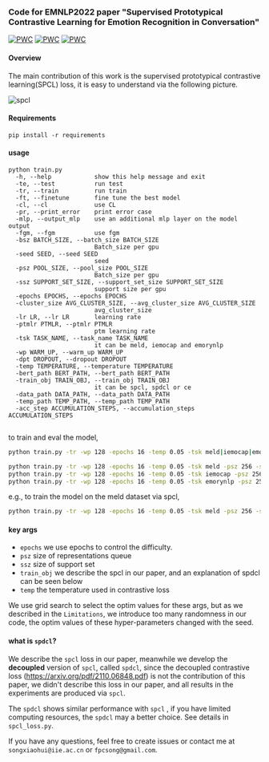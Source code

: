 ### Code for EMNLP2022 paper "Supervised Prototypical Contrastive Learning for Emotion Recognition in Conversation"

[![PWC](https://img.shields.io/endpoint.svg?url=https://paperswithcode.com/badge/supervised-prototypical-contrastive-learning/emotion-recognition-in-conversation-on-4)](https://paperswithcode.com/sota/emotion-recognition-in-conversation-on-4?p=supervised-prototypical-contrastive-learning)
[![PWC](https://img.shields.io/endpoint.svg?url=https://paperswithcode.com/badge/supervised-prototypical-contrastive-learning/emotion-recognition-in-conversation-on-meld)](https://paperswithcode.com/sota/emotion-recognition-in-conversation-on-meld?p=supervised-prototypical-contrastive-learning)
[![PWC](https://img.shields.io/endpoint.svg?url=https://paperswithcode.com/badge/supervised-prototypical-contrastive-learning/emotion-recognition-in-conversation-on)](https://paperswithcode.com/sota/emotion-recognition-in-conversation-on?p=supervised-prototypical-contrastive-learning)

#### Overview

The main contribution of this work is the supervised prototypical contrastive learning(SPCL) loss, it is easy to understand via the following picture.

![spcl](spcl.png)

#### Requirements

```
pip install -r requirements
```

#### usage

```
python train.py
  -h, --help            show this help message and exit
  -te, --test           run test
  -tr, --train          run train
  -ft, --finetune       fine tune the best model
  -cl, --cl             use CL
  -pr, --print_error    print error case
  -mlp, --output_mlp    use an additional mlp layer on the model output
  -fgm, --fgm           use fgm
  -bsz BATCH_SIZE, --batch_size BATCH_SIZE
                        Batch_size per gpu
  -seed SEED, --seed SEED
                        seed
  -psz POOL_SIZE, --pool_size POOL_SIZE
                        Batch_size per gpu
  -ssz SUPPORT_SET_SIZE, --support_set_size SUPPORT_SET_SIZE
                        support size per gpu
  -epochs EPOCHS, --epochs EPOCHS
  -cluster_size AVG_CLUSTER_SIZE, --avg_cluster_size AVG_CLUSTER_SIZE
                        avg_cluster_size
  -lr LR, --lr LR       learning rate
  -ptmlr PTMLR, --ptmlr PTMLR 
                        ptm learning rate
  -tsk TASK_NAME, --task_name TASK_NAME
                        it can be meld, iemocap and emorynlp
  -wp WARM_UP, --warm_up WARM_UP
  -dpt DROPOUT, --dropout DROPOUT
  -temp TEMPERATURE, --temperature TEMPERATURE
  -bert_path BERT_PATH, --bert_path BERT_PATH
  -train_obj TRAIN_OBJ, --train_obj TRAIN_OBJ 
                        it can be spcl, spdcl or ce
  -data_path DATA_PATH, --data_path DATA_PATH
  -temp_path TEMP_PATH, --temp_path TEMP_PATH
  -acc_step ACCUMULATION_STEPS, --accumulation_steps ACCUMULATION_STEPS
  
```

to train and eval the model, 

```bash
python train.py -tr -wp 128 -epochs 16 -temp 0.05 -tsk meld|iemocap|emorynlp -psz 256 -ssz 64 -train_obj spcl|spdcl|ce -cl -seed 2333

python train.py -tr -wp 128 -epochs 16 -temp 0.05 -tsk meld -psz 256 -ssz 64 -train_obj spcl -cl -seed 2333
python train.py -tr -wp 128 -epochs 16 -temp 0.05 -tsk iemocap -psz 256 -ssz 64 -train_obj spcl -cl -seed 2333
python train.py -tr -wp 128 -epochs 16 -temp 0.05 -tsk emorynlp -psz 256 -ssz 64 -train_obj spcl|spdcl|ce -cl -seed 2333
```
e.g., to train the model on the meld dataset via spcl,

```bash
python train.py -tr -wp 128 -epochs 16 -temp 0.05 -tsk meld -psz 256 -ssz 64 -train_obj spcl -cl -seed 2333
```

#### key args

- ```epochs``` we use epochs to control the difficulty.
- ```psz``` size of representations queue
- ```ssz``` size of support set
- ```train_obj``` we describe the spcl in our paper, and an explanation of spdcl can be seen below
- ```temp``` the temperature used in contrastive loss


We use grid search to select the optim values for these args, but as we described in the ```Limitations```, we introduce too many randomness in our code, the optim values of these hyper-parameters changed with the seed.


#### what is ```spdcl```?

We describe the ```spcl``` loss in our paper,  meanwhile we develop the **decoupled** version of ```spcl```, called ```spdcl```, since the decoupled contrastive loss (https://arxiv.org/pdf/2110.06848.pdf) is not the contribution of this paper, we didn't describe this loss in our paper, and all results in the experiments are produced via ```spcl```. 

The ```spdcl``` shows similar performance with ```spcl``` , if you have limited computing resources, the ```spdcl``` may a better choice. See details in ```spcl_loss.py```.

If you have any questions, feel free to create issues or contact me at ```songxiaohui@iie.ac.cn``` or ```fpcsong@gmail.com```.
